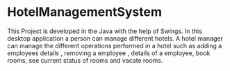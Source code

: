 # HotelManagementSystem
This Project is developed in the Java with the help of Swings.
In this desktop application a person can manage different hotels.
A hotel manager can manage the different operations performed in a hotel such as adding a employees details , removing a employee , details of a employee, book rooms, see current status of rooms and vacate rooms.
